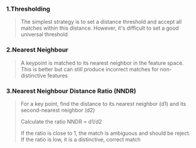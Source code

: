 ### 1.Thresholding

>The simplest strategy is to set a distance threshold and accept all matches within this distance. However, it's difficult to set a good universal threshold

### 2.Nearest Neighbour

>A keypoint is matched to its nearest neighbor in the feature space. This is better but can still produce incorrect matches for non-distinctive features

### 3.Nearest Neighbour Distance Ratio (NNDR)

>For a key point, find the distance to its nearest neighbor (d1) and its second-nearest neighbor (d2)
>
>Calculate the ratio NNDR = d1/d2
>
>If the ratio is close to 1, the match is ambiguous and should be reject. If the ratio is low, it is a distinctive, correct match


